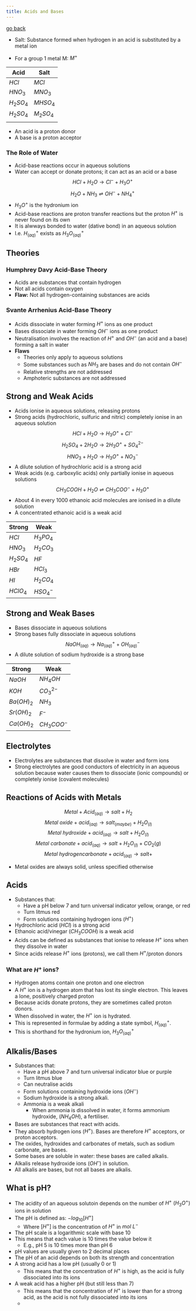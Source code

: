 ```yaml
---
title: Acids and Bases
---
```


[go back](11Subjects/11Chemistry.md)

- Salt: Substance formed when hydrogen in an acid is substituted by a metal ion

- For a group 1 metal M: $M^+$

| Acid       | Salt       |
| ---------- | ---------- |
| $HCl$      | $MCl$      |
| $HNO_3$    | $MNO_3$    |
| $H_2 SO_4$ | $MHSO_4$   |
| $H_2 SO_4$ | $M_2 SO_4$ |
|            |            |


- An acid is a proton donor
-  A base is a proton acceptor

### The Role of Water
- Acid-base reactions occur in aqueous solutions
- Water can accept or donate protons; it can act as an acid or a base
$$HCl+H_2 O \rightarrow Cl^- + H_3 O^+$$
$$H_2O + NH_3 \rightleftharpoons OH^- + NH_4 ^+$$
- $H_3O^+$ is the hydronium ion
- Acid-base reactions are proton transfer reactions but the proton $H^+$ is never found on its own
- It is alwways bonded to water (dative bond) in an aqueous solution
- I.e. $H^+_{(aq)}$ exists as $H_3O^+_{(aq)}$

## Theories
### Humphrey Davy Acid-Base Theory
- Acids are substances that contain hydrogen
- Not all acids contain oxygen
- **Flaw:** Not all hydrogen-containing substances are acids

### Svante Arrhenius Acid-Base Theory
- Acids dissociate in water forming $H^+$ ions as one product
- Bases dissociate in water forming $OH^-$ ions as one product
- Neutralisation involves the reaction of $H^+$ and $OH^-$ (an acid and a base) forming a salt in water
- **Flaws**
	- Theories only apply to aqueous solutions
	- Some substances such as $NH_3$ are bases and do not contain $OH^-$
	- Relative strengths are not addressed
	- Amphoteric substances are not addressed

## Strong and Weak Acids
- Acids ionise in aqueous solutions, releasing protons
- Strong acids (hydrochloric, sulfuric and nitric) completely ionise in an aqueous solution
$$HCl+H_2O \rightarrow H_3O^+ + Cl^-$$
$$H_2 SO_4 + 2H_2O \rightarrow 2H_3O^+ + SO_4^{2-}$$
$$HNO_3 + H_2O \rightarrow H_3O^+ + NO_3^-$$
- A dilute solution of hydrochloric acid is a strong acid
- Weak acids (e.g. carboxylic acids) only partially ionise in aqueous solutions
$$CH_3COOH + H_2O \rightleftharpoons CH_3COO^- + H_3O^+$$
- About 4 in every 1000 ethanoic acid molecules are ionised in a dilute solution
- A concentrated ethanoic acid is a weak acid

| Strong    | Weak      |
| --------- | --------- |
| $HCl$     | $H_3PO_4$ |
| $HNO_3$   | $H_2CO_3$ |
| $H_2SO_4$ | $HF$      |
| $HBr$     | $HCl_3$   |
| $HI$      | $H_2CO_4$ |
| $HClO_4$  | $HSO_4^-$ |

## Strong and Weak Bases
- Bases dissociate in aqueous solutions
- Strong bases fully dissociate in aqueous solutions
$$NaOH_{(aq)} \rightarrow Na^+_{(aq)} + OH^-_{(aq)} $$
- A dilute solution of sodium hydroxide is a strong base

| Strong     | Weak        |
| ---------- | ----------- |
| $NaOH$     | $NH_4OH$    |
| $KOH$      | $CO_3^{2-}$ |
| $Ba(OH)_2$ | $NH_3$      |
| $Sr(OH)_2$ | $F^-$       |
| $Ca(OH)_2$ | $CH_3COO^-$ |

## Electrolytes
- Electrolytes are substances that dissolve in water and form ions
- Strong electrolytes are good conductors of electricity in an aqueous solution because water causes them to dissociate (ionic compounds) or completely ionise (covalent molecules)


## Reactions of Acids with Metals
$$Metal+Acid_{(aq)} \rightarrow salt + H_2$$
$$Metal\ oxide + acid_{(aq)} \rightarrow salt_{(maybe)} + H_2O_{(l)}$$
$$Metal\ hydroxide + acid_{(aq)} \rightarrow salt + H_2O_{(l)}$$
$$Metal \ carbonate + acid_{(aq)} \rightarrow salt + H_2O_{(l)}+CO_2{(g)}$$
$$Metal\ hydrogencarbonate + acid_{(aq)} \rightarrow salt +$$


- Metal oxides are always solid, unless specified otherwise


## Acids
- Substances that:
	- Have a pH below 7 and turn universal indicator yellow, orange, or red
	- Turn litmus red
	- Form solutions containing hydrogen ions ($H^+$)
- Hydrochloric acid ($HCl$) is a strong acid
- Ethanoic acid/vinegar ($CH_3 COOH$) is a weak acid
- Acids can be defined as substances that ionise to release $H^+$ ions when they dissolve in water
- Since acids release $H^+$ ions (protons), we call them $H^+$/proton donors

### What are $H^+$ ions?
- Hydrogen atoms contain one proton and one electron
- A $H^+$ ion is a hydrogen atom that has lost its single electron. This leaves a lone, positively charged proton
- Because acids donate protons, they are sometimes called proton donors.
- When dissolved in water, the $H^+$ ion is hydrated. 
- This is represented in formulae by adding a state symbol, $H^+_{(aq)}$. 
- This is shorthand for the hydronium ion, $H_3O^+ _{(aq)}$

## Alkalis/Bases
- Substances that:
	- Have a pH above 7 and turn universal indicator blue or purple
	- Turn litmus blue
	- Can neutralise acids
	-  Form solutions containing hydroxide ions ($OH^-$)
	- Sodium hydroxide is a strong alkali.
	- Ammonia is a weak alkali
		- When ammonia is dissolved in water, it forms ammonium hydroxide, ($NH_4OH$), a fertiliser.
- Bases are substances that react with acids.
- They absorb hydrogen ions ($H^+$). Bases are therefore $H^+$ acceptors, or proton acceptors.
- The oxides, hydroxides and carbonates of metals, such as sodium carbonate, are bases.
- Some bases are soluble in water: these bases are called alkalis.
- Alkalis release hydroxide ions ($OH^–$) in solution.
- All alkalis are bases, but not all bases are alkalis.


## What is pH?
- The acidity of an aqueous solutoin depends on the number of $H^+ \ (H_3O^+)$ ions in solution
- The pH is defined as: $-log_{10}[H^+]$ 
	- Where $[H^+]$ is the concentration of $H^+$ in $mol \ L^-$ 
- The pH scale is a logarithmic scale with base 10
- This means that each value is 10 times the value below it
	- E.g., pH 5 is 10 times more than pH 6
- pH values are usually given to 2 decimal places
- The pH of an acid depends on both its strength and concentration
- A strong acid has a low pH (usually 0 or 1)
	- This means that the concentration of $H^+$ is high, as the acid is fully dissociated into its ions
- A weak acid has a higher pH (but still less than 7)
	- This means that the concentration of $H^+$ is lower than for a strong acid, as the acid is not fully dissociated into its ions
	- 
